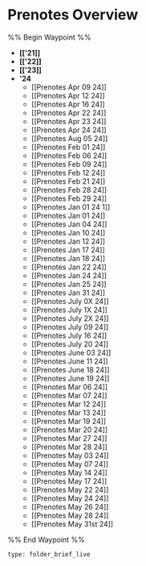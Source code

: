 # Prenotes Overview
%% Begin Waypoint %%
- **[['21]]**
- **[['22]]**
- **[['23]]**
- **'24**
	- [[Prenotes Apr 09 24]]
	- [[Prenotes Apr 12 24]]
	- [[Prenotes Apr 16 24]]
	- [[Prenotes Apr 22 24]]
	- [[Prenotes Apr 23 24]]
	- [[Prenotes Apr 24 24]]
	- [[Prenotes Aug 05 24]]
	- [[Prenotes Feb 01 24]]
	- [[Prenotes Feb 06 24]]
	- [[Prenotes Feb 09 24]]
	- [[Prenotes Feb 12 24]]
	- [[Prenotes Feb 21 24]]
	- [[Prenotes Feb 28 24]]
	- [[Prenotes Feb 29 24]]
	- [[Prenotes Jan 01 24 1]]
	- [[Prenotes Jan 01 24]]
	- [[Prenotes Jan 04 24]]
	- [[Prenotes Jan 10 24]]
	- [[Prenotes Jan 12 24]]
	- [[Prenotes Jan 17 24]]
	- [[Prenotes Jan 18 24]]
	- [[Prenotes Jan 22 24]]
	- [[Prenotes Jan 24 24]]
	- [[Prenotes Jan 25 24]]
	- [[Prenotes Jan 31 24]]
	- [[Prenotes July 0X 24]]
	- [[Prenotes July 1X 24]]
	- [[Prenotes July 2X 24]]
	- [[Prenotes July 09 24]]
	- [[Prenotes July 16 24]]
	- [[Prenotes July 20 24]]
	- [[Prenotes June 03 24]]
	- [[Prenotes June 11 24]]
	- [[Prenotes June 18 24]]
	- [[Prenotes June 19 24]]
	- [[Prenotes Mar 06 24]]
	- [[Prenotes Mar 07 24]]
	- [[Prenotes Mar 12 24]]
	- [[Prenotes Mar 13 24]]
	- [[Prenotes Mar 19 24]]
	- [[Prenotes Mar 20 24]]
	- [[Prenotes Mar 27 24]]
	- [[Prenotes Mar 28 24]]
	- [[Prenotes May 03 24]]
	- [[Prenotes May 07 24]]
	- [[Prenotes May 14 24]]
	- [[Prenotes May 17 24]]
	- [[Prenotes May 22 24]]
	- [[Prenotes May 24 24]]
	- [[Prenotes May 26 24]]
	- [[Prenotes May 28 24]]
	- [[Prenotes May 31st 24]]

%% End Waypoint %%

```ccard
type: folder_brief_live
```
 

